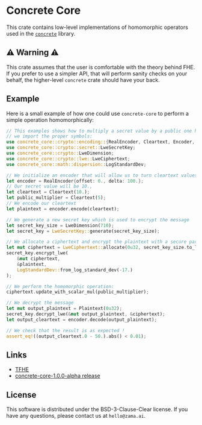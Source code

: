 # Concrete Core

This crate contains low-level implementations of homomorphic operators used in the
[`concrete`](https://crates.io/crates/concrete) library.

## ⚠ Warning ⚠

This crate assumes that the user is comfortable with the theory behind FHE. If you prefer to use a
simpler API, that will perform sanity checks on your behalf, the higher-level `concrete`
crate should have your back.

## Example

Here is a small example of how one could use `concrete-core` to perform a simple operation
homomorphically:

```rust 
// This examples shows how to multiply a secret value by a public one homomorphically. First
// we import the proper symbols:
use concrete_core::crypto::encoding::{RealEncoder, Cleartext, Encoder, Plaintext};
use concrete_core::crypto::secret::LweSecretKey;
use concrete_core::crypto::LweDimension;
use concrete_core::crypto::lwe::LweCiphertext;
use concrete_core::math::dispersion::LogStandardDev;

// We initialize an encoder that will allow us to turn cleartext values into plaintexts.
let encoder = RealEncoder{offset: 0., delta: 100.};
// Our secret value will be 10.,
let cleartext = Cleartext(10.);
let public_multiplier = Cleartext(5);
// We encode our cleartext
let plaintext = encoder.encode(cleartext);

// We generate a new secret key which is used to encrypt the message
let secret_key_size = LweDimension(710);
let secret_key = LweSecretKey::generate(secret_key_size);

// We allocate a ciphertext and encrypt the plaintext with a secure parameter
let mut ciphertext = LweCiphertext::allocate(0u32, secret_key_size.to_lwe_size());
secret_key.encrypt_lwe(
    &mut ciphertext,
    &plaintext,
    LogStandardDev::from_log_standard_dev(-17.)
);

// We perform the homomorphic operation:
ciphertext.update_with_scalar_mul(public_multiplier);

// We decrypt the message
let mut output_plaintext = Plaintext(0u32);
secret_key.decrypt_lwe(&mut output_plaintext, &ciphertext);
let output_cleartext = encoder.decode(output_plaintext);

// We check that the result is as expected !
assert_eq!((output_cleartext.0 - 50.).abs() < 0.01);
```

## Links

- [TFHE](https://eprint.iacr.org/2018/421.pdf)
- [concrete-core-1.0.0-alpha release](https://community.zama.ai/t/concrete-core-v1-0-0-alpha/120)

## License

This software is distributed under the BSD-3-Clause-Clear license. If you have any questions,
please contact us at `hello@zama.ai`.
